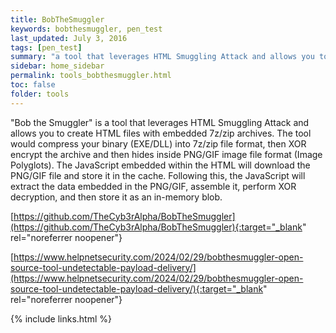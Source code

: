 ```yaml
---
title: BobTheSmuggler
keywords: bobthesmuggler, pen_test
last_updated: July 3, 2016
tags: [pen_test] 
summary: "a tool that leverages HTML Smuggling Attack and allows you to create HTML files with embedded 7z/zip archives"
sidebar: home_sidebar
permalink: tools_bobthesmuggler.html
toc: false
folder: tools
---
```


"Bob the Smuggler" is a tool that leverages HTML Smuggling Attack and allows you to create HTML files with embedded 7z/zip archives. The tool would compress your binary (EXE/DLL) into 7z/zip file format, then XOR encrypt the archive and then hides inside PNG/GIF image file format (Image Polyglots). The JavaScript embedded within the HTML will download the PNG/GIF file and store it in the cache. Following this, the JavaScript will extract the data embedded in the PNG/GIF, assemble it, perform XOR decryption, and then store it as an in-memory blob.

[https://github.com/TheCyb3rAlpha/BobTheSmuggler](https://github.com/TheCyb3rAlpha/BobTheSmuggler){:target="_blank" rel="noreferrer noopener"}

[https://www.helpnetsecurity.com/2024/02/29/bobthesmuggler-open-source-tool-undetectable-payload-delivery/](https://www.helpnetsecurity.com/2024/02/29/bobthesmuggler-open-source-tool-undetectable-payload-delivery/){:target="_blank" rel="noreferrer noopener"}

{% include links.html %}

